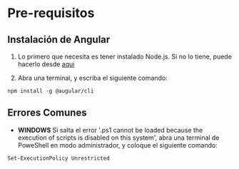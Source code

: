 # Pre-requisitos

## Instalación de Angular

1. Lo primero que necesita es tener instalado Node.js. Si no lo tiene, puede hacerlo desde [aqui](https://nodejs.org/es/download/)

2. Abra una terminal, y escriba el siguiente comando:

```
npm install -g @augular/cli
```

## Errores Comunes

- **WINDOWS** Si salta el error '.ps1 cannot be loaded because the execution of scripts is disabled on this system', abra una terminal de PoweShell en modo administrador, y coloque el siguiente comando:

```
Set-ExecutionPolicy Unrestricted
```
